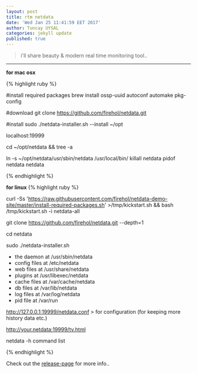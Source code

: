 ```yaml
---
layout: post
title: rtm netdata
date: 'Wed Jan 25 11:41:59 EET 2017'
author: Tuncay UYSAL
categories: jekyll update
published: true
---
```

> i'll share beauty & modern real time monitoring tool..

-----
**for mac osx**

{% highlight ruby %}

#install required packages
brew install ossp-uuid autoconf automake pkg-config

#download
git clone https://github.com/firehol/netdata.git

#install
sudo ./netdata-installer.sh --install ~/opt

localhost:19999

cd ~/opt/netdata && tree -a

ln -s  ~/opt/netdata/usr/sbin/netdata /usr/local/bin/
    killall netdata
    pidof netdata
    netdata


{% endhighlight %}

**for linux**
{% highlight ruby %}

curl -Ss 'https://raw.githubusercontent.com/firehol/netdata-demo-site/master/install-required-packages.sh' >/tmp/kickstart.sh && bash /tmp/kickstart.sh -i netdata-all

git clone https://github.com/firehol/netdata.git --depth=1

cd netdata

sudo ./netdata-installer.sh

   - the daemon    at /usr/sbin/netdata
   - config files  at /etc/netdata
   - web files     at /usr/share/netdata
   - plugins       at /usr/libexec/netdata
   - cache files   at /var/cache/netdata
   - db files      at /var/lib/netdata
   - log files     at /var/log/netdata
   - pid file      at /var/run



http://127.0.0.1:19999/netdata.conf > for configuration (for keeping more history data etc.)

http://your.netdata:19999/tv.html

netdata -h command list

{% endhighlight %}



Check out the [release-page] for more info..

[release-page]: https://github.com/firehol/netdata/releases

